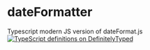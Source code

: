 # dateFormatter
Typescript modern JS version of dateFormat.js
[![TypeScript definitions on DefinitelyTyped](//definitelytyped.org/badges/standard.svg)](http://definitelytyped.org)
